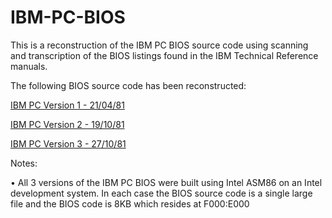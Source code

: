 # IBM-PC-BIOS

This is a reconstruction of the IBM PC BIOS source code using scanning and transcription of the BIOS listings found in the IBM Technical Reference manuals. 

The following BIOS source code has been reconstructed:

[IBM PC Version 1 - 21/04/81](PCBIOS.ASM)

[IBM PC Version 2 - 19/10/81](PCBIOSV2.ASM)

[IBM PC Version 3 - 27/10/81](PCBIOSV3.ASM)


Notes:

• All 3 versions of the IBM PC BIOS were built using Intel ASM86 on an Intel development system. In each case the BIOS source code is a single large file and the BIOS code is 8KB which resides at F000:E000


